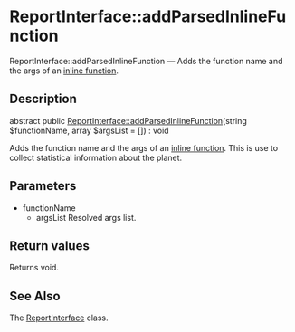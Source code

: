 ReportInterface::addParsedInlineFunction
================

ReportInterface::addParsedInlineFunction — Adds the function name and the args of an [inline function](https://github.com/lingtalfi/DocTools/blob/master/doc/pages/doctool-markup-language.md#inline-functions).

Description
---------------


abstract public [ReportInterface::addParsedInlineFunction](https://github.com/lingtalfi/DocTools/blob/master/doc/api/DocTools/Report/ReportInterface/addParsedInlineFunction.md)(string $functionName, array $argsList = []) : void




Adds the function name and the args of an [inline function](https://github.com/lingtalfi/DocTools/blob/master/doc/pages/doctool-markup-language.md#inline-functions).
This is use to collect statistical information about the planet.




Parameters
--------------

- functionName
    - argsList
    Resolved args list.

Return values
----------------

Returns void.









See Also
-----------

The [ReportInterface](https://github.com/lingtalfi/DocTools/blob/master/doc/api/DocTools/Report/ReportInterface.md) class.
